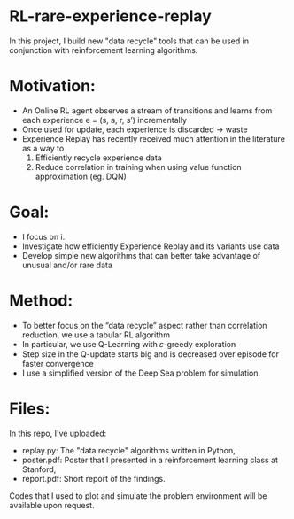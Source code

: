 # RL-rare-experience-replay

In this project, I build new "data recycle" tools that can be used in conjunction with reinforcement learning algorithms.

# Motivation:
* An Online RL agent observes a stream of transitions and learns from each experience e = (s, a, r, s’) incrementally
* Once used for update, each experience is discarded → waste
* Experience Replay has recently received much attention in the literature as a way to 
	1) Efficiently recycle experience data
	2) Reduce correlation in training when using value function approximation (eg. DQN)

# Goal:
* I focus on i.
* Investigate how efficiently Experience Replay and its variants use data
* Develop simple new algorithms that can better take advantage of unusual and/or rare data

# Method:
* To better focus on the “data recycle” aspect rather than correlation reduction, we use a tabular RL algorithm
* In particular, we use Q-Learning with 𝜀-greedy exploration
* Step size in the Q-update starts big and is decreased over episode for faster convergence
* I use a simplified version of the Deep Sea problem for simulation.

# Files:
In this repo, I've uploaded:
* replay.py: The "data recycle" algorithms written in Python,
* poster.pdf: Poster that I presented in a reinforcement learning class at Stanford,
* report.pdf: Short report of the findings.

Codes that I used to plot and simulate the problem environment will be available upon request.

